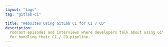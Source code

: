 ```yaml
---
layout: "tags"
tag: "gitlab-ci"

title: "Websites Using GitLab CI for CI / CD"
description:
  Podcast episodes and interviews where developers talk about using Gitlab CI 
  for handling their CI / CD pipeline.
---
```

